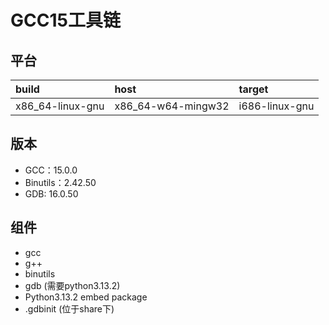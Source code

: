 # GCC15工具链

## 平台

| build            | host               | target         |
| :--------------- | :----------------- | :------------- |
| x86_64-linux-gnu | x86_64-w64-mingw32 | i686-linux-gnu |

## 版本

- GCC：15.0.0
- Binutils：2.42.50
- GDB: 16.0.50

## 组件

- gcc
- g++
- binutils
- gdb (需要python3.13.2)
- Python3.13.2 embed package
- .gdbinit (位于share下)
